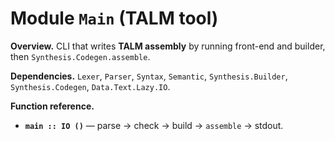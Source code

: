 # Module `Main` (TALM tool)

**Overview.** CLI that writes **TALM assembly** by running front-end and builder, then `Synthesis.Codegen.assemble`.

**Dependencies.** `Lexer`, `Parser`, `Syntax`, `Semantic`, `Synthesis.Builder`, `Synthesis.Codegen`, `Data.Text.Lazy.IO`.

**Function reference.**
- **`main :: IO ()`** — parse → check → build → `assemble` → stdout.
